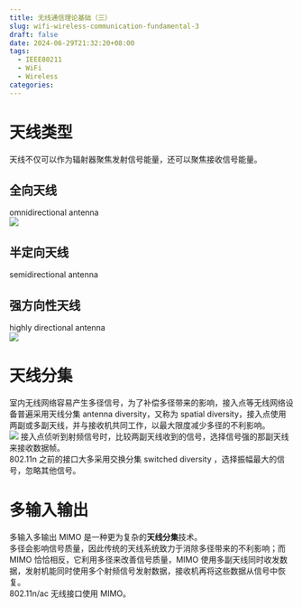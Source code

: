 ```yaml
---
title: 无线通信理论基础（三）
slug: wifi-wireless-communication-fundamental-3
draft: false
date: 2024-06-29T21:32:20+08:00
tags:
  - IEEE80211
  - WiFi
  - Wireless
categories:
---
```


# 天线类型

天线不仅可以作为辐射器聚焦发射信号能量，还可以聚焦接收信号能量。<br>

## 全向天线

omnidirectional antenna<br>
![](https://img.jaxwang.top/2024/06/8d67a716318a0407ad4e64bbccff2bf1.png)


## 半定向天线

semidirectional antenna<br>



## 强方向性天线

highly directional antenna<br>
![](https://img.jaxwang.top/2024/06/2ab3b010ce0c5ac82c7f77835711222c.png)


# 天线分集
室内无线网络容易产生多径信号，为了补偿多径带来的影响，接入点等无线网络设备普遍采用天线分集 antenna diversity，又称为 spatial diversity，接入点使用两副或多副天线，并与接收机共同工作，以最大限度减少多径的不利影响。<br>
![](https://img.jaxwang.top/2024/06/2477ab1897b0bffc445f4c20a0348d09.png)
接入点侦听到射频信号时，比较两副天线收到的信号，选择信号强的那副天线来接收数据帧。<br>
802.11n 之前的接口大多采用交换分集 switched diversity ，选择振幅最大的信号，忽略其他信号。<br>

# 多输入输出
多输入多输出 MIMO 是一种更为复杂的**天线分集**技术。<br>
多径会影响信号质量，因此传统的天线系统致力于消除多径带来的不利影响；而 MIMO 恰恰相反，它利用多径来改善信号质量，MIMO 使用多副天线同时收发数据，发射机能同时使用多个射频信号发射数据，接收机再将这些数据从信号中恢复。<br>
802.11n/ac 无线接口使用 MIMO。


